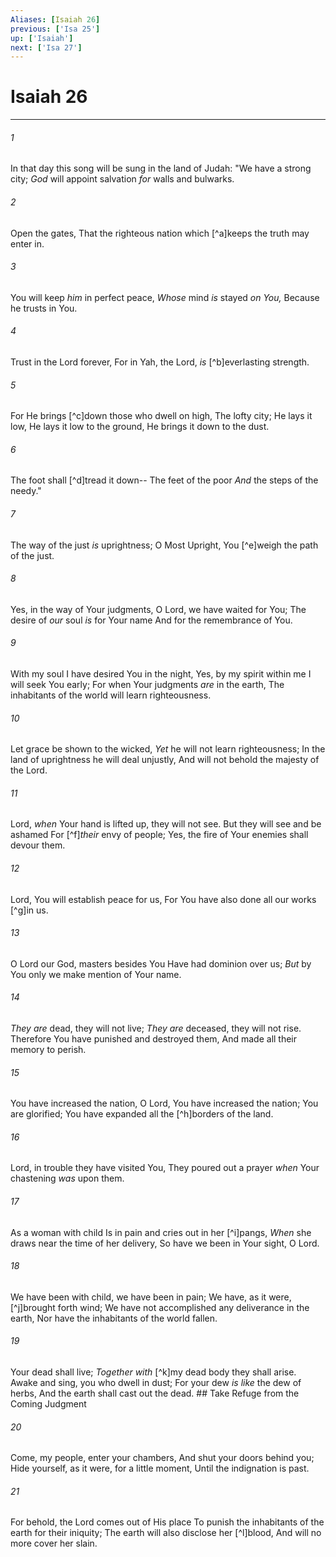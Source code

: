 ```yaml
---
Aliases: [Isaiah 26]
previous: ['Isa 25']
up: ['Isaiah']
next: ['Isa 27']
---
```

# Isaiah 26

***


###### 1 
In that day this song will be sung in the land of Judah: "We have a strong city; _God_ will appoint salvation _for_ walls and bulwarks. 

###### 2 
Open the gates, That the righteous nation which [^a]keeps the truth may enter in. 

###### 3 
You will keep _him_ in perfect peace, _Whose_ mind _is_ stayed _on You,_ Because he trusts in You. 

###### 4 
Trust in the Lord forever, For in Yah, the Lord, _is_ [^b]everlasting strength. 

###### 5 
For He brings [^c]down those who dwell on high, The lofty city; He lays it low, He lays it low to the ground, He brings it down to the dust. 

###### 6 
The foot shall [^d]tread it down-- The feet of the poor _And_ the steps of the needy." 

###### 7 
The way of the just _is_ uprightness; O Most Upright, You [^e]weigh the path of the just. 

###### 8 
Yes, in the way of Your judgments, O Lord, we have waited for You; The desire of _our_ soul _is_ for Your name And for the remembrance of You. 

###### 9 
With my soul I have desired You in the night, Yes, by my spirit within me I will seek You early; For when Your judgments _are_ in the earth, The inhabitants of the world will learn righteousness. 

###### 10 
Let grace be shown to the wicked, _Yet_ he will not learn righteousness; In the land of uprightness he will deal unjustly, And will not behold the majesty of the Lord. 

###### 11 
Lord, _when_ Your hand is lifted up, they will not see. But they will see and be ashamed For [^f]_their_ envy of people; Yes, the fire of Your enemies shall devour them. 

###### 12 
Lord, You will establish peace for us, For You have also done all our works [^g]in us. 

###### 13 
O Lord our God, masters besides You Have had dominion over us; _But_ by You only we make mention of Your name. 

###### 14 
_They are_ dead, they will not live; _They are_ deceased, they will not rise. Therefore You have punished and destroyed them, And made all their memory to perish. 

###### 15 
You have increased the nation, O Lord, You have increased the nation; You are glorified; You have expanded all the [^h]borders of the land. 

###### 16 
Lord, in trouble they have visited You, They poured out a prayer _when_ Your chastening _was_ upon them. 

###### 17 
As a woman with child Is in pain and cries out in her [^i]pangs, _When_ she draws near the time of her delivery, So have we been in Your sight, O Lord. 

###### 18 
We have been with child, we have been in pain; We have, as it were, [^j]brought forth wind; We have not accomplished any deliverance in the earth, Nor have the inhabitants of the world fallen. 

###### 19 
Your dead shall live; _Together with_ [^k]my dead body they shall arise. Awake and sing, you who dwell in dust; For your dew _is like_ the dew of herbs, And the earth shall cast out the dead. ## Take Refuge from the Coming Judgment 

###### 20 
Come, my people, enter your chambers, And shut your doors behind you; Hide yourself, as it were, for a little moment, Until the indignation is past. 

###### 21 
For behold, the Lord comes out of His place To punish the inhabitants of the earth for their iniquity; The earth will also disclose her [^l]blood, And will no more cover her slain.
